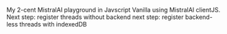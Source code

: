 My 2-cent MistralAI playground in Javscript Vanilla using MistralAI clientJS.\
Next step: register threads without backend next step: register backend-less threads with indexedDB

